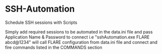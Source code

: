 # SSH-Automation
Schedule SSH sessions with Scripts 

Simply add required sessions to be automated in the data.ini file and pass Application Name & Password to connect 
i.e "sshAutomation.exe FLARE abcd@1234" will call FLARE configuration from data.ini file and connect and fire commands listed in the COMMANDS section 
